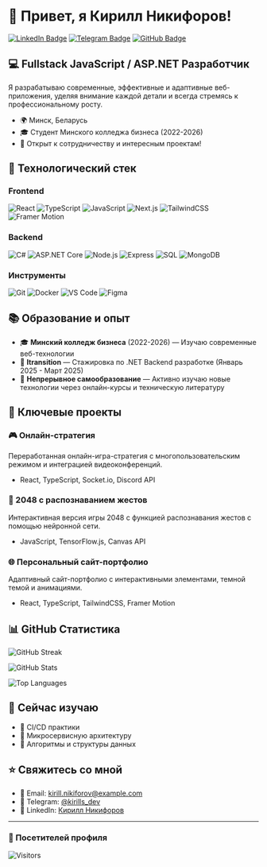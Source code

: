# 👋 Привет, я Кирилл Никифоров!

[![LinkedIn Badge](https://img.shields.io/badge/-LinkedIn-0077B5?style=flat-square&logo=linkedin&logoColor=white&link=https://www.linkedin.com/in/kirill-nikiforov/)](https://www.linkedin.com/in/kirill-nikiforov/)
[![Telegram Badge](https://img.shields.io/badge/-Telegram-2CA5E0?style=flat-square&logo=telegram&logoColor=white&link=https://t.me/kirills_dev)](https://t.me/M0dernik)
[![GitHub Badge](https://img.shields.io/badge/-GitHub-181717?style=flat-square&logo=github&logoColor=white&link=https://github.com/kirills-dev)](https://github.com/kirills-dev)

## 💻 Fullstack JavaScript / ASP.NET Разработчик

Я разрабатываю современные, эффективные и адаптивные веб-приложения, уделяя внимание каждой детали и всегда стремясь к профессиональному росту.

- 🌍 Минск, Беларусь
- 🎓 Студент Минского колледжа бизнеса (2022-2026)
- 🔭 Открыт к сотрудничеству и интересным проектам!

## 🚀 Технологический стек

### Frontend
![React](https://img.shields.io/badge/-React-61DAFB?style=for-the-badge&logo=react&logoColor=black)
![TypeScript](https://img.shields.io/badge/-TypeScript-3178C6?style=for-the-badge&logo=typescript&logoColor=white)
![JavaScript](https://img.shields.io/badge/-JavaScript-F7DF1E?style=for-the-badge&logo=javascript&logoColor=black)
![Next.js](https://img.shields.io/badge/-Next.js-000000?style=for-the-badge&logo=nextdotjs&logoColor=white)
![TailwindCSS](https://img.shields.io/badge/-Tailwind_CSS-38B2AC?style=for-the-badge&logo=tailwind-css&logoColor=white)
![Framer Motion](https://img.shields.io/badge/-Framer_Motion-0055FF?style=for-the-badge&logo=framer&logoColor=white)

### Backend
![C#](https://img.shields.io/badge/-C%23-239120?style=for-the-badge&logo=c-sharp&logoColor=white)
![ASP.NET Core](https://img.shields.io/badge/-ASP.NET_Core-512BD4?style=for-the-badge&logo=dotnet&logoColor=white)
![Node.js](https://img.shields.io/badge/-Node.js-339933?style=for-the-badge&logo=nodedotjs&logoColor=white)
![Express](https://img.shields.io/badge/-Express-000000?style=for-the-badge&logo=express&logoColor=white)
![SQL](https://img.shields.io/badge/-SQL-4479A1?style=for-the-badge&logo=mysql&logoColor=white)
![MongoDB](https://img.shields.io/badge/-MongoDB-47A248?style=for-the-badge&logo=mongodb&logoColor=white)

### Инструменты
![Git](https://img.shields.io/badge/-Git-F05032?style=for-the-badge&logo=git&logoColor=white)
![Docker](https://img.shields.io/badge/-Docker-2496ED?style=for-the-badge&logo=docker&logoColor=white)
![VS Code](https://img.shields.io/badge/-VS_Code-007ACC?style=for-the-badge&logo=visual-studio-code&logoColor=white)
![Figma](https://img.shields.io/badge/-Figma-F24E1E?style=for-the-badge&logo=figma&logoColor=white)

## 📚 Образование и опыт

- 🎓 **Минский колледж бизнеса** (2022-2026) — Изучаю современные веб-технологии
- 💼 **Itransition** — Стажировка по .NET Backend разработке (Январь 2025 - Март 2025)
- 🧠 **Непрерывное самообразование** — Активно изучаю новые технологии через онлайн-курсы и техническую литературу

## 🌟 Ключевые проекты

### 🎮 Онлайн-стратегия
Переработанная онлайн-игра-стратегия с многопользовательским режимом и интеграцией видеоконференций.
- React, TypeScript, Socket.io, Discord API

### 🎲 2048 с распознаванием жестов
Интерактивная версия игры 2048 с функцией распознавания жестов с помощью нейронной сети.
- JavaScript, TensorFlow.js, Canvas API

### 🌐 Персональный сайт-портфолио
Адаптивный сайт-портфолио с интерактивными элементами, темной темой и анимациями.
- React, TypeScript, TailwindCSS, Framer Motion

## 📊 GitHub Статистика

![GitHub Streak](https://github-readme-streak-stats.herokuapp.com/?user=kirills-dev&theme=dark)

![GitHub Stats](https://github-readme-stats.vercel.app/api?username=kirills-dev&show_icons=true&theme=dark)

![Top Languages](https://github-readme-stats.vercel.app/api/top-langs/?username=kirills-dev&layout=compact&theme=dark)

## 🌱 Сейчас изучаю

- 🔄 CI/CD практики
- 🚀 Микросервисную архитектуру
- 🧠 Алгоритмы и структуры данных

## ⭐ Свяжитесь со мной

- 📧 Email: kirill.nikiforov@example.com
- 💬 Telegram: [@kirills_dev](https://t.me/M0dernik)
- 🔗 LinkedIn: [Кирилл Никифоров](https://www.linkedin.com/in/kirill-nikiforov/)

---

### 👀 Посетителей профиля
![Visitors](https://visitor-badge.laobi.icu/badge?page_id=kirills-dev.kirills-dev)
